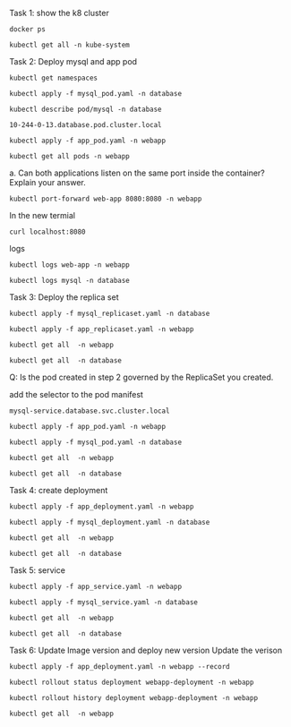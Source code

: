 Task 1:
show the k8 cluster
```
docker ps
```
```
kubectl get all -n kube-system 
```

Task 2: Deploy mysql and app pod

```
kubectl get namespaces
```
```
kubectl apply -f mysql_pod.yaml -n database
```
```
kubectl describe pod/mysql -n database
```
```
10-244-0-13.database.pod.cluster.local
```

```
kubectl apply -f app_pod.yaml -n webapp
```

```
kubectl get all pods -n webapp
```
a.	Can both applications listen on the same port inside the container? Explain your answer. 

```
kubectl port-forward web-app 8080:8080 -n webapp
```
In the new termial
```
curl localhost:8080
```

logs
```
kubectl logs web-app -n webapp
```
```
kubectl logs mysql -n database
```

Task 3: Deploy the replica set
```
kubectl apply -f mysql_replicaset.yaml -n database
```
```
kubectl apply -f app_replicaset.yaml -n webapp
```
```
kubectl get all  -n webapp
```
```
kubectl get all  -n database
```
Q: Is the pod created in step 2 governed by the ReplicaSet you created.

add the selector to the pod manifest
```
mysql-service.database.svc.cluster.local
```

```
kubectl apply -f app_pod.yaml -n webapp
```
```
kubectl apply -f mysql_pod.yaml -n database
```
```
kubectl get all  -n webapp
```
```
kubectl get all  -n database
```

Task 4: create deployment
```
kubectl apply -f app_deployment.yaml -n webapp
```
```
kubectl apply -f mysql_deployment.yaml -n database
```
```
kubectl get all  -n webapp
```
```
kubectl get all  -n database
```

Task 5: service
```
kubectl apply -f app_service.yaml -n webapp
```
```
kubectl apply -f mysql_service.yaml -n database
```
```
kubectl get all  -n webapp
```
```
kubectl get all  -n database
```

Task 6: Update Image version and deploy new version
Update the verison
```
kubectl apply -f app_deployment.yaml -n webapp --record
```
```
kubectl rollout status deployment webapp-deployment -n webapp 
```
```
kubectl rollout history deployment webapp-deployment -n webapp
```
```
kubectl get all  -n webapp
```





